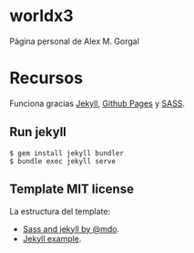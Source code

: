 # worldx3

Página personal de Alex M. Gorgal

# Recursos

Funciona gracias [Jekyll](https://jekyllrb.com/), [Github Pages](https://pages.github.com/) y [SASS](http://sass-lang.com/).

## Run jekyll

```
$ gem install jekyll bundler
$ bundle exec jekyll serve
```

## Template MIT license

La estructura del template:

* [Sass and jekyll by @mdo](http://markdotto.com/2014/09/25/sass-and-jekyll).
* [Jekyll example](https://github.com/mdo/jekyll-example).
